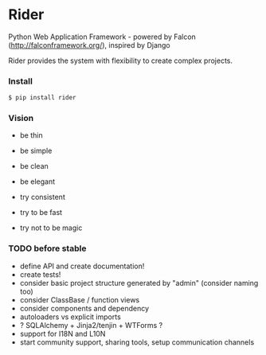 Rider
=====
Python Web Application Framework - powered by Falcon (http://falconframework.org/), inspired by Django

Rider provides the system with flexibility to create complex projects.

### Install ###

```bash
$ pip install rider
```

### Vision ###

* be thin
* be simple
* be clean
* be elegant

* try consistent
* try to be fast
* try not to be magic

### TODO before stable ###

* define API and create documentation!
* create tests!
* consider basic project structure generated by "admin" (consider naming too)
* consider ClassBase / function views
* consider components and dependency
* autoloaders vs explicit imports
* ? SQLAlchemy + Jinja2/tenjin + WTForms ?
* support for I18N and L10N
* start community support, sharing tools, setup communication channels
